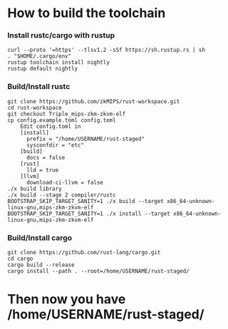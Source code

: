 # How to build the toolchain

### Install rustc/cargo with rustup

```
curl --proto '=https' --tlsv1.2 -sSf https://sh.rustup.rs | sh
. "$HOME/.cargo/env"
rustup toolchain install nightly
rustup default nightly
```

### Build/Install rustc

```
git clone https://github.com/zkMIPS/rust-workspace.git
cd rust-workspace
git checkout Triple_mips-zkm-zkvm-elf
cp config.example.toml config.toml
    Edit config.toml in 
    [install]
      prefix = "/home/USERNAME/rust-staged"
      sysconfdir = "etc"
    [build]
      docs = false
    [rust]
      lld = true
    [llvm]
      download-ci-llvm = false
./x build library
./x build --stage 2 compiler/rustc
BOOTSTRAP_SKIP_TARGET_SANITY=1 ./x build --target x86_64-unknown-linux-gnu,mips-zkm-zkvm-elf
BOOTSTRAP_SKIP_TARGET_SANITY=1 ./x install --target x86_64-unknown-linux-gnu,mips-zkm-zkvm-elf
```

### Build/Install cargo
```
git clone https://github.com/rust-lang/cargo.git
cd cargo
cargo build --release
cargo install --path . --root=/home/USERNAME/rust-staged/
```


# Then now you have /home/USERNAME/rust-staged/
